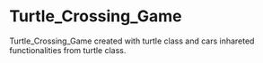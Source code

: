 # Turtle_Crossing_Game
Turtle_Crossing_Game created with turtle class and cars inhareted functionalities from turtle class.
